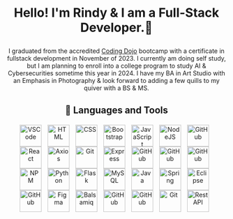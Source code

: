 # <p align="center">Hello! I'm Rindy & I am a Full-Stack Developer.👋</p>

<p align="center">
I graduated from the accredited <a href="https://www.codingdojo.com/">Coding Dojo</a> bootcamp with a certificate in fullstack development in November of 2023. I currently am doing self study, but I am planning to enroll into a college program to study AI & Cybersecurities sometime this year in 2024. I have my BA in Art Studio with an Emphasis in Photography & look forward to adding a few quills to my quiver with a BS & MS.
</p>

## <p align="center">🧰 Languages and Tools</p>

<div align="center">
  
  <img align="center" alt="VSCode" width="50px" style="padding-right:10px;" src="https://cdn.jsdelivr.net/gh/devicons/devicon@latest/icons/vscode/vscode-original.svg" title="VS Code" />
  <img align="center" alt="HTML" width="50px" style="padding-right:10px;" src="https://cdn.jsdelivr.net/gh/devicons/devicon@latest/icons/html5/html5-original.svg" title="HTML5" />
  <img align="center" alt="CSS" width="50px" style="padding-right:10px;" src="https://cdn.jsdelivr.net/gh/devicons/devicon@latest/icons/css3/css3-original.svg" title="CSS3" />
  <img align="center" alt="Bootstrap" width="50px" style="padding-right:10px;" src="https://cdn.jsdelivr.net/gh/devicons/devicon@latest/icons/bootstrap/bootstrap-original.svg" title="Bootstrap" />
  <img align="center" alt="JavaScript" width="50px" style="padding-right:10px;" src="https://cdn.jsdelivr.net/gh/devicons/devicon@latest/icons/javascript/javascript-original.svg" title="JavaScript" />
  <img align="center" alt="NodeJS" width="50px" style="padding-right:10px;" src="https://cdn.jsdelivr.net/gh/devicons/devicon@latest/icons/nodejs/nodejs-original-wordmark.svg" title="NodeJS" />
  <img align="center" alt="GitHub" width="50px" style="padding-right:10px;" src="https://cdn.jsdelivr.net/gh/devicons/devicon@latest/icons/json/json-original.svg" title="JSON" />
  <img align="center" alt="React" width="50px" style="padding-right:10px;" src="https://cdn.jsdelivr.net/gh/devicons/devicon@latest/icons/react/react-original.svg" title="React" />
  <img align="center" alt="Axios" width="50px" style="padding-right:10px;" src="https://cdn.jsdelivr.net/gh/devicons/devicon@latest/icons/axios/axios-plain.svg" title="Axios" />
  <img align="center" alt="Git" width="50px" style="padding-right:10px;" src="https://cdn.jsdelivr.net/gh/devicons/devicon@latest/icons/vitejs/vitejs-original.svg" title="ViteJS" />
  <img align="center" alt="Express" width="50px" style="padding-right:10px;" src="https://cdn.jsdelivr.net/gh/devicons/devicon@latest/icons/express/express-original.svg" title="Express" />
  <img align="center" alt="GitHub" width="50px" style="padding-right:10px;" src="https://cdn.jsdelivr.net/gh/devicons/devicon@latest/icons/reactrouter/reactrouter-original.svg" title="ReactRouter" />
  <img align="center" alt="GitHub" width="50px" style="padding-right:10px;" src="https://cdn.jsdelivr.net/gh/devicons/devicon@latest/icons/mongodb/mongodb-original.svg" title="MongoDB" />
  <img align="center" alt="GitHub" width="50px" style="padding-right:10px;" src="https://cdn.jsdelivr.net/gh/devicons/devicon@latest/icons/mongoose/mongoose-original.svg" title="Mongoose" />
  <img align="center" alt="NPM" width="50px" style="padding-right:10px;" src="https://cdn.jsdelivr.net/gh/devicons/devicon@latest/icons/npm/npm-original-wordmark.svg" title="NPM" />
  <img align="center" alt="Python" width="50px" style="padding-right:10px;" src="https://cdn.jsdelivr.net/gh/devicons/devicon@latest/icons/python/python-original.svg" title="Python" />
  <img align="center" alt="Flask" width="50px" style="padding-right:10px;" src="https://cdn.jsdelivr.net/gh/devicons/devicon@latest/icons/flask/flask-original.svg" title="Flask" />
  <img align="center" alt="MySQL" width="50px" style="padding-right:10px;" src="https://cdn.jsdelivr.net/gh/devicons/devicon@latest/icons/mysql/mysql-original.svg" title="MySQL" />
  <img align="center" alt="Java" width="50px" style="padding-right:10px;" src="https://cdn.jsdelivr.net/gh/devicons/devicon@latest/icons/java/java-original.svg" title="Java" />
  <img align="center" alt="Spring" width="50px" style="padding-right:10px;" src="https://cdn.jsdelivr.net/gh/devicons/devicon@latest/icons/spring/spring-original.svg" title="Spring Boot" />
  <img align="center" alt="Eclipse" width="50px" style="padding-right:10px;" src="https://cdn.jsdelivr.net/gh/devicons/devicon@latest/icons/eclipse/eclipse-original.svg" title="Eclipse" />
  <img align="center" alt="GitHub" width="50px" style="padding-right:10px;" src="https://cdn.jsdelivr.net/gh/devicons/devicon@latest/icons/maven/maven-original.svg" title="Maven" />
  <img align="center" alt="Figma" width="50px" style="padding-right:10px;" src="https://cdn.jsdelivr.net/gh/devicons/devicon@latest/icons/figma/figma-original.svg" title="Figma" />
  <img align="center" alt="Balsamiq" width="50px" style="padding-right:10px;" src="https://www.vectorlogo.zone/logos/balsamiq/balsamiq-icon.svg" title="Balsamiq" />
  <img align="center" alt="GitHub" width="50px" style="padding-right:10px;" src="https://cdn.jsdelivr.net/gh/devicons/devicon@latest/icons/postman/postman-original.svg" title="Postman" />
  <img align="center" alt="GitHub" width="50px" style="padding-right:10px;" src="https://cdn.jsdelivr.net/gh/devicons/devicon@latest/icons/github/github-original.svg" title="GitHub" />
  <img align="center" alt="Git" width="50px" style="padding-right:10px;" src="https://cdn.jsdelivr.net/gh/devicons/devicon@latest/icons/git/git-original.svg" title="Git" />
  <img align="center" alt="Rest API" width="50px" style="padding-right:10px;" src="https://uxwing.com/rest-api-icon/" title="Rest API" />
</div>
